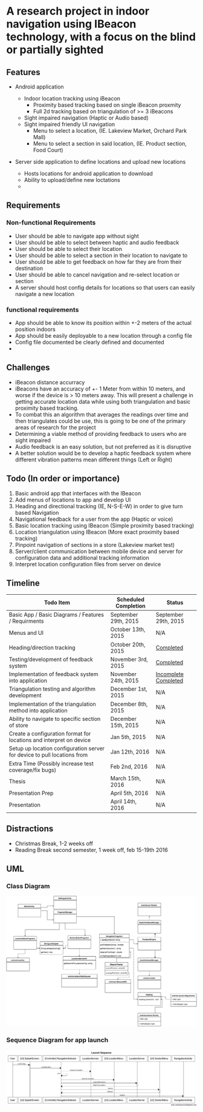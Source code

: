 # A research project in indoor navigation using IBeacon technology, with a focus on the blind or partially sighted


## Features

* Android application
  * Indoor location tracking using iBeacon 
    * Proximity based tracking based on single iBeacon proxmity
    * Full 2d tracking based on triangulation of >= 3 iBeacons
  * Sight impaired navigation (Haptic or Audio based)
  * Sight impaired friendly UI navigation 
    * Menu to select a location, (IE. Lakeview Market, Orchard Park Mall)
    * Menu to select a section in said location, (IE. Product section, Food Court)
  
* Server side application to define locations and upload new locations 
  * Hosts locations for android application to download
  * Ability to upload/define new loctations 
  * 

## Requirements

### Non-functional Requirements
* User should be able to navigate app without sight
* User should be able to select between haptic and audio feedback
* User should be able to select their location
* User should be able to select a section in their location to navigate to
* User should be able to get feedback on how far they are from their destination
* User should be able to cancel navigation and re-select location or section
* A server should host config details for locations so that users can easily navigate a new location

### functional requirements
* App should be able to know its position within +-2 meters of the actual position indoors
* App should be easily deployable to a new location through a config file
* Config file documented be clearly defined and documented
* 

## Challenges

* iBeacon distance accurracy
 * iBeacons have an accuracy of +- 1 Meter from within 10 meters, and worse if the device is > 10 meters away. This will present a challenge in getting accurate location data while using both triangulation and basic proximity based tracking.
 * To combat this an algorithm that averages the readings over time and then triangulates could be use, this is going to be one of the primary areas of research for the project
* Determining a viable method of providing feedback to users who are sight impaired
 * Audio feedback is an easy solution, but not preferred as it is disruptive
 * A better solution would be to develop a haptic feedback system where different vibration patterns mean different things (Left or Right)

## Todo (In order or importance)

1. Basic android app that interfaces with the IBeacon
2. Add menus of locations to app and develop UI
3. Heading and directional tracking (IE, N-S-E-W) in order to give turn based Navigation
4. Navigational feedback for a user from the app (Haptic or voice)
5. Basic location tracking using IBeacon (Simple proximity based tracking)
6. Location triangulation using IBeacon (More exact proximity based tracking)
7. Pinpoint navigation of sections in a store (Lakeview market test)
8. Server/client communication between mobile device and server for configuration data and additional tracking information
9. Interpret location configuration files from server on device


## Timeline

Todo Item | Scheduled Completion | Status
--------- | -------------------- | ---------------
Basic App / Basic Diagrams / Features / Requirments | September 29th, 2015 | September 29th, 2015
Menus and UI    | October 13th, 2015 | N/A
Heading/direction tracking | October 20th, 2015 | [Completed](milestones/oct20-2015.md)
Testing/development of feedback system | November 3rd, 2015 |[Completed](milestones/nov3-2015.md)
Implementation of feedback system into application | November 24th, 2015 | [Incomplete](milestones/nov3-2015.md) [Completed](milestones/nov3-2015.md)
Triangulation testing and algorithm development | December 1st, 2015 | N/A
Implementation of the triangulation method into application | December 8th, 2015 | N/A
Ability to navigate to specific section of store | December 15th, 2015 | N/A
Create a configuration format for locations and interpret on device | Jan 5th, 2015 | N/A
Setup up location configuration server for device to pull locations from | Jan 12th, 2016| N/A
Extra Time (Possibly increase test coverage/fix bugs) | Feb 2nd, 2016| N/A
Thesis | March 15th, 2016 | N/A
Presentation Prep| April 5th, 2016 | N/A
Presentation | April 14th, 2016 | N/A

## Distractions

* Christmas Break, 1-2 weeks off
* Reading Break second semester, 1 week off, feb 15-19th 2016

## UML

### Class Diagram

![Use case](readme/class_diagram.png)

### Sequence Diagram for app launch

![Use case](readme/launch_app.png)

